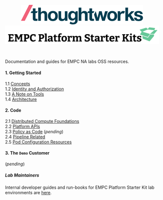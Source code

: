 <div align="center">
	<p>
		<img alt="Thoughtworks Logo" src="https://raw.githubusercontent.com/ThoughtWorks-DPS/static/master/thoughtworks_flamingo_wave.png?sanitize=true" width=400 />
    <br />
		<img alt="DPS Title" src="https://raw.githubusercontent.com/ThoughtWorks-DPS/static/master/EMPCPlatformStarterKitsImage.png?sanitize=true" />
	</p>
</div>
<br />

Documentation and guides for EMPC NA labs OSS resources.  

#### 1. Getting Started   

1.1 [Concepts](./doc/concepts.md)  
1.2 [Identity and Authorization](./doc/identity.md)  
1.3 [A Note on Tools](./doc/tools.md)  
1.4 [Architecture](./doc/architecture.md)  

#### 2. Code 

2.1 [Distributed Compute Foundations](./doc/dist_compute_foundations.md)  
2.2 [Platform APIs](./doc/platform_apis.md)  
2.3 [Policy as Code](./doc/policy_as_code.md) (_pending_)  
2.4 [Pipeline Related](./doc/pipeline_code.md)  
2.5 [Pod Configuration Resources](./doc/pod_configuration_resources.md)

#### 3. The `Demo` Customer 

(_pending_)  

##### Lab Maintainers  

Internal developer guides and run-books for EMPC Platform Starter Kit lab environments are [here](https://github.com/ThoughtWorks-DPS/documentation-internal).      
